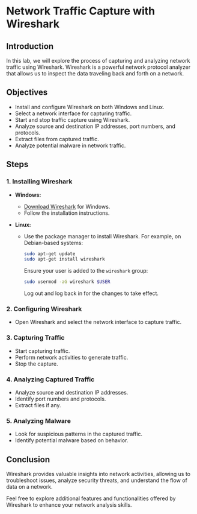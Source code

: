 # Network Traffic Capture with Wireshark

## Introduction
In this lab, we will explore the process of capturing and analyzing network traffic using Wireshark. Wireshark is a powerful network protocol analyzer that allows us to inspect the data traveling back and forth on a network.

## Objectives
- Install and configure Wireshark on both Windows and Linux.
- Select a network interface for capturing traffic.
- Start and stop traffic capture using Wireshark.
- Analyze source and destination IP addresses, port numbers, and protocols.
- Extract files from captured traffic.
- Analyze potential malware in network traffic.

## Steps

### 1. Installing Wireshark
- **Windows:**
  - [Download Wireshark](https://www.wireshark.org/download.html) for Windows.
  - Follow the installation instructions.

- **Linux:**
  - Use the package manager to install Wireshark. For example, on Debian-based systems:
    ```bash
    sudo apt-get update
    sudo apt-get install wireshark
    ```
    Ensure your user is added to the `wireshark` group:
    ```bash
    sudo usermod -aG wireshark $USER
    ```
    Log out and log back in for the changes to take effect.

### 2. Configuring Wireshark
- Open Wireshark and select the network interface to capture traffic.

### 3. Capturing Traffic
- Start capturing traffic.
- Perform network activities to generate traffic.
- Stop the capture.

### 4. Analyzing Captured Traffic
- Analyze source and destination IP addresses.
- Identify port numbers and protocols.
- Extract files if any.

### 5. Analyzing Malware
- Look for suspicious patterns in the captured traffic.
- Identify potential malware based on behavior.

## Conclusion
Wireshark provides valuable insights into network activities, allowing us to troubleshoot issues, analyze security threats, and understand the flow of data on a network.

Feel free to explore additional features and functionalities offered by Wireshark to enhance your network analysis skills.
